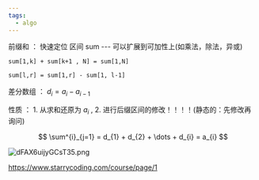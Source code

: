 ```yaml
---
tags:
  - algo
---
```

前缀和 ： 快速定位 区间 sum  --- 可以扩展到可加性上(如乘法，除法，异或)

```txt
sum[1,k] + sum[k+1 , N] = sum[1,N]

sum[l,r] = sum[1,r] - sum[1, l-1]
```

差分数组 ： $d_{i} = a_{i}-a_{i-1}$

性质 ： 1. 从求和还原为 $a_{i}$ , 2. 进行后缀区间的修改！！！！(静态的：先修改再询问)

$$
\sum^{i}_{j=1} = d_{1} + d_{2} + \dots + d_{i} = a_{i}
$$

![dFAX6uijyGCsT35.png](https://s2.loli.net/2025/01/25/dFAX6uijyGCsT35.png)

https://www.starrycoding.com/course/page/1